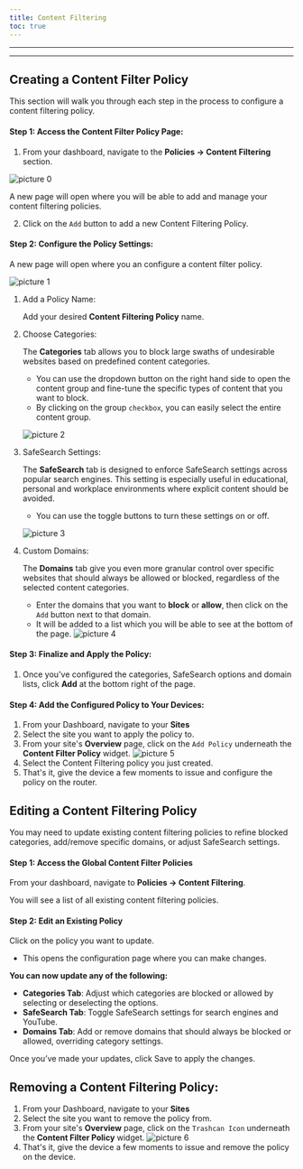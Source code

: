 ```yaml
---
title: Content Filtering
toc: true
---
```

---
<!-- ## Introduction: 
Content Filtering allows you to easily manage and block access to undesirable or harmful content across your network. Whether you want to restrict access to adult content, illegal content, streaming media, social networking, or other categories, this feature provides a straightforward way to enforce your organization's acceptable use policies.

### Key Features:
#### Category-Based Blocking:
Simply select the categories of webistes you want to block and the system will take care of the rest.
Our solution uses advanced algorithms to intelligently categorize and block websites, so you don't have to worry about constantly updating lists of specific domains.

#### SafeSearch and YouTube Restricted Mode Enforcement:
Enforce SafeSearch across popular search engines (Google, Bin, etc.) and apply Youtube's restricted modes to prevent access to inappropriate content. These features are particulrly useful in educational environments or workplaces where strict content control is required.

#### Filtering Avoidance Prevention:
Prevent users from bypassing filters with known filtering avoidance domains, proxies and anonymizers. This ensures that your content filterming remains effective even against common circumvention techniques.


#### Comprehensive Content Categories:
Content categories are the msot efficient way to block large groups of undesirable websites by targeting specific types of content. For example, blocking the **Social Networking** category will restrict access to plaforms like **Facebook (Meta), Twitter (X), Instagram** ,and similar services. -->

---
## Creating a Content Filter Policy
This section will walk you through each step in the process to configure a content filtering policy.

#### Step 1: Access the Content Filter Policy Page:
1. From your dashboard, navigate to the **Policies -> Content Filtering** section.

<!-- Insert image here -->
![picture 0](https://cdn.mkcld.io/5af536811687123812b6ff84ed1fd24a52d0709b134a5176daa6a8b0562433b9.png)  

A new page will open where you will be able to add and manage your content filtering policies.

2. Click on the `Add` button to add a new Content Filtering Policy.

#### Step 2: Configure the Policy Settings:
A new page will open where you an configure a content filter policy.

<!-- insert image here -->
![picture 1](https://cdn.mkcld.io/0e89cfe8ada3cca145dbb207ff0879d595a5a6800ed860f78ed7a658f862efa3.png)  


1. Add a Policy Name:

    Add your desired **Content Filtering Policy** name.

2. Choose Categories:

    The **Categories** tab allows you to block large swaths of undesirable websites based on predefined content categories.
   * You can use the dropdown button on the right hand side to open the content group and fine-tune the specific types of content that you want to block.
   * By clicking on the group `checkbox`, you can easily select the entire content group.

    <!-- insert image here -->
    ![picture 2](https://cdn.mkcld.io/17a68cf45dd0d4aafc896baaa1ec3c344beba2c2bfe2ec767caeac09b45db36d.png)  

3. SafeSearch Settings:

    The **SafeSearch** tab is designed to enforce SafeSearch settings across popular search engines. This setting is especially useful in educational, personal and workplace environments where explicit content should be avoided.

    * You can use the toggle buttons to turn these settings on or off.

    <!-- Insert image here -->
    ![picture 3](https://cdn.mkcld.io/07b999bfda0a7c4d502d8d5acd49eb5cd9d6ab5037c7e5969f1e3162a93ef02c.png)  

4. Custom Domains:
    
    The **Domains** tab give you even more granular control over specific websites that should always be allowed or blocked, regardless of the selected content categories.

    * Enter the domains that you want to **block** or **allow**, then click on the `Add` button next to that domain.
    * It will be added to a list which you will be able to see at the bottom of the page.
    ![picture 4](https://cdn.mkcld.io/148b00342f4d11865ffab7c8ecaa1208026fd0187a83727237445a7d7467957a.png)  


#### Step 3: Finalize and Apply the Policy:
1. Once you've configured the categories, SafeSearch options and domain lists, click **Add** at the bottom right of the page.

#### Step 4: Add the Configured Policy to Your Devices:
1. From your Dashboard, navigate to your **Sites**
2. Select the site you want to apply the policy to.
3. From your site's **Overview** page, click on the `Add Policy` underneath the **Content Filter Policy** widget.
    ![picture 5](https://cdn.mkcld.io/162a09f6d04b02be56a6fe39be31b89b4a70b7e5d42cfc0da3b2cff8b40e163f.png)  
4. Select the Content Filtering policy you just created.
5. That's it, give the device a few moments to issue and configure the policy on the router.

## Editing a Content Filtering Policy

You may need to update existing content filtering policies to refine blocked categories, add/remove specific domains, or adjust SafeSearch settings.
#### Step 1: Access the Global Content Filter Policies

From your dashboard, navigate to **Policies -> Content Filtering**.

You will see a list of all existing content filtering policies.

#### Step 2: Edit an Existing Policy
Click on the policy you want to update. 
* This opens the configuration page where you can make changes.

**You can now update any of the following:**
* **Categories Tab**: Adjust which categories are blocked or allowed by selecting or deselecting the options.
* **SafeSearch Tab**: Toggle SafeSearch settings for search engines and YouTube.
* **Domains Tab**: Add or remove domains that should always be blocked or allowed, overriding category settings.

Once you’ve made your updates, click Save to apply the changes.

## Removing a Content Filtering Policy:
1. From your Dashboard, navigate to your **Sites**
2. Select the site you want to remove the policy from.
3. From your site's **Overview** page, click on the `Trashcan Icon` underneath the **Content Filter Policy** widget.
    ![picture 6](https://cdn.mkcld.io/f45dcf1886066a963867882ffe3a6e0b73380179bcf622ed21e986c0b2444449.png)  
4. That's it, give the device a few moments to issue and remove the policy on the device.
